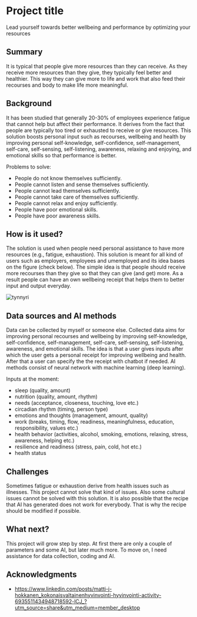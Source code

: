 # Project title

Lead yourself towards better wellbeing and performance by optimizing your resources


## Summary

It is typical that people give more resources than they can receive. As they receive more resources than they give, they typically feel better and healthier. This way they can give more to life and work that also feed their recourses and body to make life more meaningful. 


## Background
It has been studied that generally 20-30% of employees experience fatigue that cannot help but affect their performance. It derives from the fact that people are typically too tired or exhausted to receive or give resources. This solution boosts personal input such as recourses, wellbeing and health by improving personal self-knowledge, self-confidence, self-management, self-care, self-sensing, self-listening, awareness, relaxing and enjoying, and emotional skills so that performance is better. 

Problems to solve:
* People do not know themselves sufficiently.
* People cannot listen and sense themselves sufficiently.
* People cannot lead themselves sufficiently. 
* People cannot take care of themselves sufficiently. 
* People cannot relax and enjoy sufficiently. 
* People have poor emotional skills. 
* People have poor awareness skills. 


## How is it used?

The solution is used when people need personal assistance to have more resources (e.g., fatigue, exhaustion). This solution is meant for all kind of users such as employers, employees and umemployed and its idea bases on the figure (check below). The simple idea is that people should receive more recourses than they give so that they can give (and get) more. As a result people can have an own wellbeing receipt that helps them to better input and output everyday. 

![tynnyri](https://github.com/Hottentotti/My-wellbeing-project/assets/171318566/2e773cae-8958-4a5f-b2ce-718e8d5f553d)


## Data sources and AI methods

Data can be collected by myself or someone else. Collected data aims for improving personal recourses and wellbeing by improving self-knowledge, self-confidence, self-management, self-care, self-sensing, self-listening, awareness, and emotional skills. The idea is that a user gives inputs after which the user gets a personal receipt for improving wellbeing and health. After that a user can specify the the receipt with chatbot if needed. AI methods consist of neural network with machine learning (deep learning). 

Inputs at the moment:
* sleep (quality, amount)
* nutrition (quality, amount, rhythm)
* needs (acceptance, closeness, touching, love etc.)
* circadian rhythm (timing, person type) 
* emotions and thoughts (management, amount, quality)
* work (breaks, timing, flow, readiness, meaningfulness, education, responsibility, values etc.)
* health behavior (activities, alcohol, smoking, emotions, relaxing, stress, awareness, helping etc.)
* resilience and readiness (stress, pain, cold, hot etc.)
* health status
  

## Challenges

Sometimes fatigue or exhaustion derive from health issues such as illnesses. This project cannot solve that kind of issues. Also some cultural issues cannot be solved with this solution. It is also possible that the recipe that AI has generated does not work for everybody. That is why the recipe should be modified if possible. 


## What next?

This project will grow step by step. At first there are only a couple of parameters and some AI, but later much more. To move on, I need assistance for data collection, coding and AI. 


## Acknowledgments

* https://www.linkedin.com/posts/matti-j-hokkanen_kokonaisvaltainenhyvinvointi-hyvinvointi-activity-6935511434948718592-lCJ_?utm_source=share&utm_medium=member_desktop
